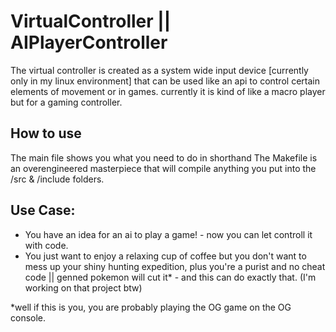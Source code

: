 
# VirtualController || AIPlayerController

The virtual controller is created as a system wide input device [currently only in my linux environment] that can be used like an api to control certain elements of movement or in games. currently it is kind of like a macro player but for a gaming controller. 

## How to use
The main file shows you what you need to do in shorthand
The Makefile is an overengineered masterpiece that will compile anything you put into the /src & /include folders. 

## Use Case: 
- You have an idea for an ai to play a game! - now you can let controll it with code. 
- You just want to enjoy a relaxing cup of coffee but you don't want to mess up your shiny hunting expedition, plus you're a purist and no cheat code || genned pokemon will cut it* - and this can do exactly that. (I'm working on that project btw) 

*well if this is you, you are probably playing the OG game on the OG console. 